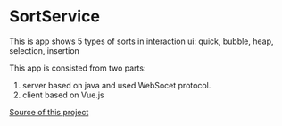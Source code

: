 # SortService

This is app shows 5 types of sorts in interaction ui: quick, bubble, heap, selection, insertion

This app is consisted from two parts: 

1) server based on java and used WebSocet protocol. 
2) client based on Vue.js


[Source of this project](https://www.youtube.com/@TheAzimut83)


